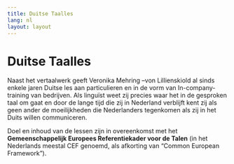 ```yaml
---
title: Duitse Taalles
lang: nl
layout: layout
---
```

# Duitse Taalles

Naast het vertaalwerk geeft Veronika Mehring –von Lillienskiold al sinds enkele jaren Duitse les aan particulieren en in de vorm van In-company-training van bedrijven. Als linguïst weet zij precies waar het in de gesproken taal om gaat en door de lange tijd die zij in Nederland verblijft  kent zij als geen ander de moeilijkheden die Nederlanders  tegenkomen als zij in het Duits willen communiceren.

Doel en inhoud van de lessen zijn in overeenkomst met het __Gemeenschappelijk Europees Referentiekader voor de Talen__ (in het Nederlands meestal CEF genoemd, als afkorting van “Common European Framework”).
